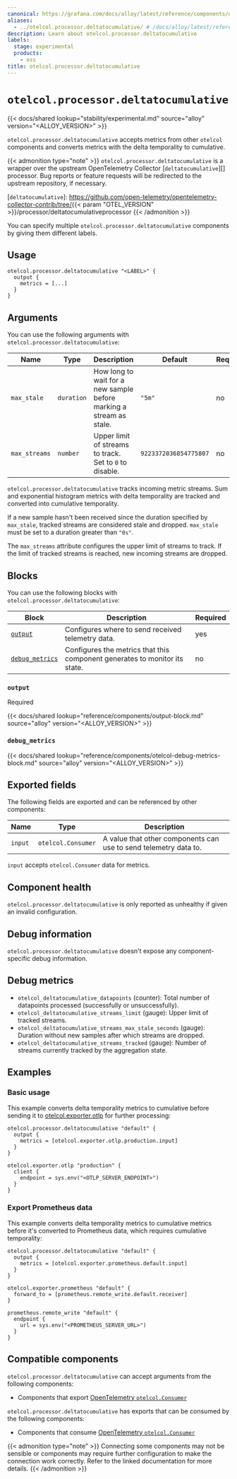 ```yaml
---
canonical: https://grafana.com/docs/alloy/latest/reference/components/otelcol/otelcol.processor.deltatocumulative/
aliases:
  - ../otelcol.processor.deltatocumulative/ # /docs/alloy/latest/reference/otelcol.processor.deltatocumulative/
description: Learn about otelcol.processor.deltatocumulative
labels:
  stage: experimental
  products:
    - oss
title: otelcol.processor.deltatocumulative
---
```


# `otelcol.processor.deltatocumulative`

{{< docs/shared lookup="stability/experimental.md" source="alloy" version="<ALLOY_VERSION>" >}}

`otelcol.processor.deltatocumulative` accepts metrics from other `otelcol` components and converts metrics with the delta temporality to cumulative.

{{< admonition type="note" >}}
`otelcol.processor.deltatocumulative` is a wrapper over the upstream OpenTelemetry Collector [`deltatocumulative`][] processor.
Bug reports or feature requests will be redirected to the upstream repository, if necessary.

[`deltatocumulative`]: https://github.com/open-telemetry/opentelemetry-collector-contrib/tree/{{< param "OTEL_VERSION" >}}/processor/deltatocumulativeprocessor
{{< /admonition >}}

You can specify multiple `otelcol.processor.deltatocumulative` components by giving them different labels.

## Usage

```alloy
otelcol.processor.deltatocumulative "<LABEL>" {
  output {
    metrics = [...]
  }
}
```

## Arguments

You can use the following arguments with `otelcol.processor.deltatocumulative`:

| Name          | Type       | Description                                                         | Default               | Required |
| ------------- | ---------- | ------------------------------------------------------------------- | --------------------- | -------- |
| `max_stale`   | `duration` | How long to wait for a new sample before marking a stream as stale. | `"5m"`                | no       |
| `max_streams` | `number`   | Upper limit of streams to track. Set to `0` to disable.             | `9223372036854775807` | no       |

`otelcol.processor.deltatocumulative` tracks incoming metric streams.
Sum and exponential histogram metrics with delta temporality are tracked and converted into cumulative temporality.

If a new sample hasn't been received since the duration specified by `max_stale`, tracked streams are considered stale and dropped. `max_stale` must be set to a duration greater than `"0s"`.

The `max_streams` attribute configures the upper limit of streams to track.
If the limit of tracked streams is reached, new incoming streams are dropped.

## Blocks

You can use the following blocks with `otelcol.processor.deltatocumulative`:

| Block                            | Description                                                                | Required |
| -------------------------------- | -------------------------------------------------------------------------- | -------- |
| [`output`][output]               | Configures where to send received telemetry data.                          | yes      |
| [`debug_metrics`][debug_metrics] | Configures the metrics that this component generates to monitor its state. | no       |

[output]: #output
[debug_metrics]: #debug_metrics

### `output`

<span class="badge docs-labels__stage docs-labels__item">Required</span>

{{< docs/shared lookup="reference/components/output-block.md" source="alloy" version="<ALLOY_VERSION>" >}}

### `debug_metrics`

{{< docs/shared lookup="reference/components/otelcol-debug-metrics-block.md" source="alloy" version="<ALLOY_VERSION>" >}}

## Exported fields

The following fields are exported and can be referenced by other components:

| Name    | Type               | Description                                                      |
| ------- | ------------------ | ---------------------------------------------------------------- |
| `input` | `otelcol.Consumer` | A value that other components can use to send telemetry data to. |

`input` accepts `otelcol.Consumer` data for metrics.

## Component health

`otelcol.processor.deltatocumulative` is only reported as unhealthy if given an invalid configuration.

## Debug information

`otelcol.processor.deltatocumulative` doesn't expose any component-specific debug information.

## Debug metrics

* `otelcol_deltatocumulative_datapoints` (counter): Total number of datapoints processed (successfully or unsuccessfully).
* `otelcol_deltatocumulative_streams_limit` (gauge): Upper limit of tracked streams.
* `otelcol_deltatocumulative_streams_max_stale_seconds` (gauge): Duration without new samples after which streams are dropped.
* `otelcol_deltatocumulative_streams_tracked` (gauge): Number of streams currently tracked by the aggregation state.

## Examples

### Basic usage

This example converts delta temporality metrics to cumulative before sending it to [otelcol.exporter.otlp][] for further processing:

```alloy
otelcol.processor.deltatocumulative "default" {
  output {
    metrics = [otelcol.exporter.otlp.production.input]
  }
}

otelcol.exporter.otlp "production" {
  client {
    endpoint = sys.env("<OTLP_SERVER_ENDPOINT>")
  }
}
```

[otelcol.exporter.otlp]: ../otelcol.exporter.otlp/

### Export Prometheus data

This example converts delta temporality metrics to cumulative metrics before it's converted to Prometheus data, which requires cumulative temporality:

```alloy
otelcol.processor.deltatocumulative "default" {
  output {
    metrics = [otelcol.exporter.prometheus.default.input]
  }
}

otelcol.exporter.prometheus "default" {
  forward_to = [prometheus.remote_write.default.receiver]
}

prometheus.remote_write "default" {
  endpoint {
    url = sys.env("<PROMETHEUS_SERVER_URL>")
  }
}
```

<!-- START GENERATED COMPATIBLE COMPONENTS -->

## Compatible components

`otelcol.processor.deltatocumulative` can accept arguments from the following components:

- Components that export [OpenTelemetry `otelcol.Consumer`](../../../compatibility/#opentelemetry-otelcolconsumer-exporters)

`otelcol.processor.deltatocumulative` has exports that can be consumed by the following components:

- Components that consume [OpenTelemetry `otelcol.Consumer`](../../../compatibility/#opentelemetry-otelcolconsumer-consumers)

{{< admonition type="note" >}}
Connecting some components may not be sensible or components may require further configuration to make the connection work correctly.
Refer to the linked documentation for more details.
{{< /admonition >}}

<!-- END GENERATED COMPATIBLE COMPONENTS -->
